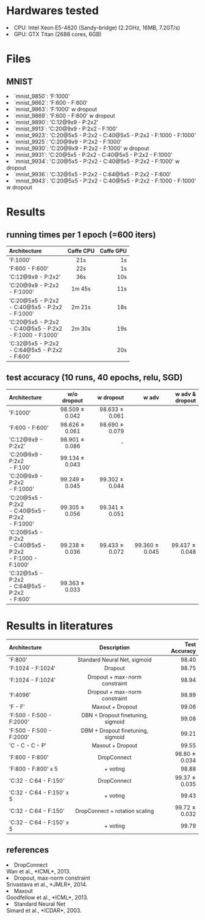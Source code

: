 # Hardwares tested

<li> CPU: Intel Xeon E5-4620 (Sandy-bridge) (2.2GHz, 16MB, 7.2GT/s) </li>
<li> GPU: GTX Titan (2688 cores, 6GB) </li>

# Files

## MNIST

<li> `mnist_9850`: 'F:1000' </li>
<li> `mnist_9862`: 'F:600 - F:600' </li>
<li> `mnist_9863`: 'F:1000' w dropout </li>
<li> `mnist_9869`: 'F:600 - F:600' w dropout </li>
<li> `mnist_9890`: 'C:12@9x9 - P:2x2' </li>
<li> `mnist_9913`: 'C:20@9x9 - P:2x2 - F:100' </li>
<li> `mnist_9923`: 'C:20@5x5 - P:2x2 - C:40@5x5 - P:2x2 - F:1000 - F:1000' </li>
<li> `mnist_9925`: 'C:20@9x9 - P:2x2 - F:1000' </li>
<li> `mnist_9930`: 'C:20@9x9 - P:2x2 - F:1000' w dropout </li>
<li> `mnist_9931`: 'C:20@5x5 - P:2x2 - C:40@5x5 - P:2x2 - F:1000' </li>
<li> `mnist_9934`: 'C:20@5x5 - P:2x2 - C:40@5x5 - P:2x2 - F:1000' w dropout </li>
<li> `mnist_9936`: 'C:32@5x5 - P:2x2 - C:64@5x5 - P:2x2 - F:600' </li>
<li> `mnist_9943`: 'C:20@5x5 - P:2x2 - C:40@5x5 - P:2x2 - F:1000 - F:1000' w dropout </li>

# Results

## running times per 1 epoch (=600 iters)

| Architecture | Caffe CPU | Caffe GPU |
| :----------- | :-------: | --------: |
| 'F:1000' | 21s | 1s |
| 'F:600 - F:600' | 22s | 1s |
| 'C:12@9x9 - P:2x2' | 36s | 10s |
| 'C:20@9x9 - P:2x2 <br /> - F:1000' | 1m 45s | 11s |
| 'C:20@5x5 - P:2x2 <br /> - C:40@5x5 - P:2x2 <br /> - F:1000' | 2m 21s | 18s |
| 'C:20@5x5 - P:2x2 <br /> - C:40@5x5 - P:2x2 <br /> - F:1000 - F:1000' | 2m 30s | 19s |
| 'C:32@5x5 - P:2x2 <br /> - C:64@5x5 - P:2x2 <br /> - F:600' |  | 20s |

## test accuracy (10 runs, 40 epochs, relu, SGD)

| Architecture | w/o dropout | w dropout | w adv | w adv & dropout |
| :----------- | :---------: | --------: | ----: | --------------: |
| 'F:1000' | 98.509 ![pm](pm.png) 0.042 | 98.633 ![pm](pm.png) 0.061 | | |
| 'F:600 - F:600' | 98.626 ![pm](pm.png) 0.061 | 98.690 ![pm](pm.png) 0.079 | | |
| 'C:12@9x9 - P:2x2' | 98.901 ![pm](pm.png) 0.086 | - | | |
| 'C:20@9x9 - P:2x2 <br /> - F:100' | 99.134 ![pm](pm.png) 0.043 |  | | |
| 'C:20@9x9 - P:2x2 <br /> - F:1000' | 99.249 ![pm](pm.png) 0.045 | 99.302 ![pm](pm.png) 0.044 | | |
| 'C:20@5x5 - P:2x2 <br /> - C:40@5x5 - P:2x2 <br /> - F:1000' | 99.305 ![pm](pm.png) 0.056 | 99.341 ![pm](pm.png) 0.051 | | |
| 'C:20@5x5 - P:2x2 <br /> - C:40@5x5 - P:2x2 <br /> - F:1000 - F:1000' | 99.238 ![pm](pm.png) 0.036 | 99.433 ![pm](pm.png) 0.072 | 99.360 ![pm](pm.png) 0.045 | 99.437 ![pm](pm.png) 0.048 |
| 'C:32@5x5 - P:2x2 <br /> - C:64@5x5 - P:2x2 <br /> - F:600' | 99.363 ![pm](pm.png) 0.033 |  | | |

# Results in literatures

| Architecture | Description | Test Accuracy |
| :----------- | :-------: | --------: |
| 'F:800' | Standard Neural Net, sigmoid | 98.40 |
| 'F:1024 - F:1024' | Dropout | 98.75 |
| 'F:1024 - F:1024' | Dropout + max-norm constraint | 98.94 |
| 'F:4096' | Dropout + max-norm constraint | 98.99 |
| 'F - F' | Maxout + Dropout | 99.06 |
| 'F:500 - F:500 - F:2000' | DBN + Dropout finetuning, sigmoid | 99.08 |
| 'F:500 - F:500 - F:2000' | DBM + Dropout finetuning, sigmoid | 99.21 |
| 'C - C - C - P' | Maxout + Dropout | 99.55 |
| 'F:800 - F:800' | DropConnect | 98.80 ![pm](pm.png) 0.034 |
| 'F:800 - F:800' x 5 | + voting | 98.88 |
| 'C:32 - C:64 - F:150' | DropConnect | 99.37 ![pm](pm.png) 0.035 |
| 'C:32 - C:64 - F:150' x 5 | + voting | 99.43 |
| 'C:32 - C:64 - F:150' | DropConnect + rotation scaling | 99.72 ![pm](pm.png) 0.032 |
| 'C:32 - C:64 - F:150' x 5 | + voting | 99.79 |

## references

<li> DropConnect </li>
Wan et al., *ICML*, 2013.
<li> Dropout, max-norm constraint </li>
Srivastava et al., *JMLR*, 2014.
<li> Maxout </li>
Goodfellow et al., *ICML*, 2013.
<li> Standard Neural Net </li>
Simard et al., *ICDAR*, 2003.